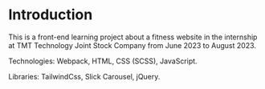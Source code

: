 # Introduction 
This is a front-end learning project about a fitness website in the internship at TMT Technology Joint Stock Company from June 2023 to August 2023.

Technologies: Webpack, HTML, CSS (SCSS), JavaScript.

Libraries: TailwindCss, Slick Carousel, jQuery.
